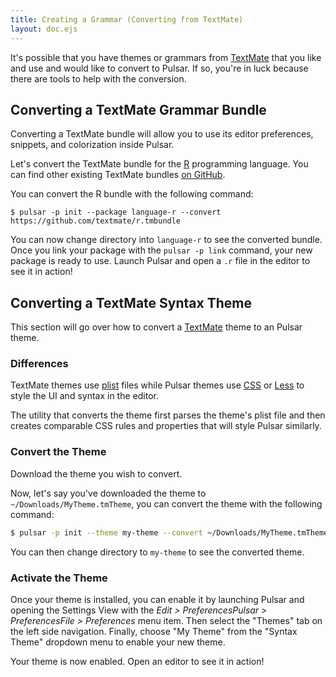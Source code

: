```yaml
---
title: Creating a Grammar (Converting from TextMate)
layout: doc.ejs
---
```


It's possible that you have themes or grammars from [TextMate](https://macromates.com)
that you like and use and would like to convert to Pulsar. If so, you're in luck
because there are tools to help with the conversion.

## Converting a TextMate Grammar Bundle

Converting a TextMate bundle will allow you to use its editor preferences,
snippets, and colorization inside Pulsar.

Let's convert the TextMate bundle for the [R](<https://en.wikipedia.org/wiki/R_(programming_language)>)
programming language. You can find other existing TextMate bundles [on GitHub](https://github.com/textmate).

You can convert the R bundle with the following command:

```command-line
$ pulsar -p init --package language-r --convert https://github.com/textmate/r.tmbundle
```

You can now change directory into `language-r` to see the converted bundle. Once
you link your package with the `pulsar -p link` command, your new package is
ready to use. Launch Pulsar and open a `.r` file in the editor to see it in
action!

## Converting a TextMate Syntax Theme

This section will go over how to convert a [TextMate](https://macromates.com)
theme to an Pulsar theme.

### Differences

TextMate themes use [plist](https://en.wikipedia.org/wiki/Property_list) files
while Pulsar themes use [CSS](https://en.wikipedia.org/wiki/Cascading_Style_Sheets)
or [Less](http://lesscss.org) to style the UI and syntax in the editor.

The utility that converts the theme first parses the theme's plist file and then
creates comparable CSS rules and properties that will style Pulsar similarly.

### Convert the Theme

Download the theme you wish to convert.

Now, let's say you've downloaded the theme to `~/Downloads/MyTheme.tmTheme`,
you can convert the theme with the following command:

```sh
$ pulsar -p init --theme my-theme --convert ~/Downloads/MyTheme.tmTheme
```

You can then change directory to `my-theme` to see the converted theme.

### Activate the Theme

Once your theme is installed, you can enable it by launching Pulsar and opening the Settings View with the <span class="platform-linux">_Edit > Preferences_</span><span class="platform-mac">_Pulsar > Preferences_</span><span class="platform-win">_File > Preferences_</span> menu item. Then select the "Themes" tab on the left side navigation. Finally, choose "My Theme" from the "Syntax Theme" dropdown menu to enable your new theme.

Your theme is now enabled. Open an editor to see it in action!
